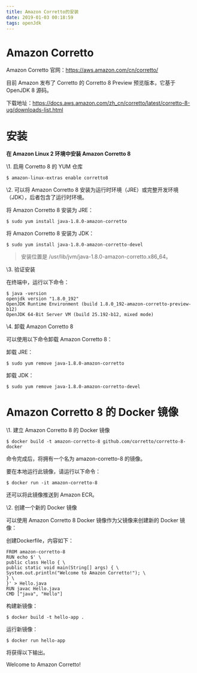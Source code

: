 ```yaml
---
title: Amazon Corretto的安装
date: 2019-01-03 00:18:59
tags: openJdk
---
```


# Amazon Corretto

Amazon Corretto 官网：https://aws.amazon.com/cn/corretto/

目前 Amazon 发布了 Corretto 的 Corretto 8 Preview 预览版本，它基于 OpenJDK 8 源码。

下载地址：https://docs.aws.amazon.com/zh_cn/corretto/latest/corretto-8-ug/downloads-list.html

<!--more-->

# 安装

**在 Amazon Linux 2 环境中安装 Amazon Corretto 8**

\1. 启用 Corretto 8 的 YUM 仓库

```
$ amazon-linux-extras enable corretto8
```

\2. 可以将 Amazon Corretto 8 安装为运行时环境（JRE）或完整开发环境（JDK），后者包含了运行时环境。

将 Amazon Corretto 8 安装为 JRE：

```
$ sudo yum install java-1.8.0-amazon-corretto
```

将 Amazon Corretto 8 安装为 JDK：

```
$ sudo yum install java-1.8.0-amazon-corretto-devel
```

> 安装位置是 /usr/lib/jvm/java-1.8.0-amazon-corretto.x86_64。

\3. 验证安装

在终端中，运行以下命令：

```
$ java -version
openjdk version "1.8.0_192"
OpenJDK Runtime Environment (build 1.8.0_192-amazon-corretto-preview-b12)
OpenJDK 64-Bit Server VM (build 25.192-b12, mixed mode)
```

\4. 卸载 Amazon Corretto 8

可以使用以下命令卸载 Amazon Corretto 8：

卸载 JRE：

```
$ sudo yum remove java-1.8.0-amazon-corretto
```

卸载 JDK：

```
$ sudo yum remove java-1.8.0-amazon-corretto-devel
```

# **Amazon Corretto 8 的 Docker 镜像**

\1. 建立 Amazon Corretto 8 的 Docker 镜像

```
$ docker build -t amazon-corretto-8 github.com/corretto/corretto-8-docker
```

命令完成后，将拥有一个名为 amazon-corretto-8 的镜像。

要在本地运行此镜像，请运行以下命令：

```
$ docker run -it amazon-corretto-8
```

还可以将此镜像推送到 Amazon ECR。

\2. 创建一个新的 Docker 镜像

可以使用 Amazon Corretto 8 Docker 镜像作为父镜像来创建新的 Docker 镜像：

创建Dockerfile，内容如下：

```
FROM amazon-corretto-8
RUN echo $' \
public class Hello { \
public static void main(String[] args) { \
System.out.println("Welcome to Amazon Corretto!"); \
} \
}' > Hello.java
RUN javac Hello.java
CMD ["java", "Hello"] 
```

构建新镜像：

```
$ docker build -t hello-app .
```

运行新镜像：

```
$ docker run hello-app
```

将获得以下输出。

Welcome to Amazon Corretto!
